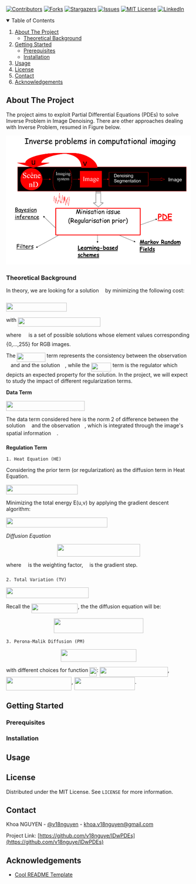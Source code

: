 [![Contributors][contributors-shield]][contributors-url]
[![Forks][forks-shield]][forks-url]
[![Stargazers][stars-shield]][stars-url]
[![Issues][issues-shield]][issues-url]
[![MIT License][license-shield]][license-url]
[![LinkedIn][linkedin-shield]][linkedin-url]


<!-- TABLE OF CONTENTS -->
<details open="open">
  <summary>Table of Contents</summary>
  <ol>
    <li>
      <a href="#about-the-project">About The Project</a>
      <ul>
        <li><a href="#theoretical-background">Theoretical Background</a></li>
      </ul>
    </li>
    <li>
      <a href="#getting-started">Getting Started</a>
      <ul>
        <li><a href="#prerequisites">Prerequisites</a></li>
        <li><a href="#installation">Installation</a></li>
      </ul>
    </li>
    <li><a href="#usage">Usage</a></li>
    <li><a href="#license">License</a></li>
    <li><a href="#contact">Contact</a></li>
    <li><a href="#acknowledgements">Acknowledgements</a></li>
  </ol>
</details>

<!-- ABOUT THE PROJECT -->
## About The Project

The project aims to exploit Partial Differential Equations (PDEs) to solve Inverse Problem in Image Denoising. There are other
approaches dealing with Inverse Problem, resumed in Figure below.

![Alt](images/ci.png)

### Theoretical Background
In theory, we are looking for a solution <img src="https://rawgit.com/v18nguye/IDwPDEs/main/svgs/9a816d3409cff0a970fc73cfd9ea3e75.svg?invert_in_darkmode" align=middle width=9.41027339999999pt height=22.831056599999986pt/> by minimizing the following cost:

<img src="https://rawgit.com/v18nguye/IDwPDEs/main/svgs/2101f41ba7f16ddcc28beb79496af43b.svg?invert_in_darkmode" align=middle width=165.32312444999997pt height=24.65753399999998pt/>

with <img src="https://rawgit.com/v18nguye/IDwPDEs/main/svgs/0ba7c2f345c9d47ed4fce8b4b568f1e4.svg?invert_in_darkmode" align=middle width=224.90869169999996pt height=24.65753399999998pt/>

where <img src="https://rawgit.com/v18nguye/IDwPDEs/main/svgs/e06ba62f2bfed5cf8a0fae61c45d4ac8.svg?invert_in_darkmode" align=middle width=11.92007189999999pt height=22.465723500000017pt/> is a set of possible solutions whose element values corresponding {0,...,255} for RGB images.

The <img src="https://rawgit.com/v18nguye/IDwPDEs/main/svgs/a073111060fab93e704125a7248622dc.svg?invert_in_darkmode" align=middle width=77.08567184999998pt height=24.65753399999998pt/> term represents the consistency between the observation <img src="https://rawgit.com/v18nguye/IDwPDEs/main/svgs/6c4adbc36120d62b98deef2a20d5d303.svg?invert_in_darkmode" align=middle width=8.55786029999999pt height=14.15524440000002pt/> and and the solution <img src="https://rawgit.com/v18nguye/IDwPDEs/main/svgs/6dbb78540bd76da3f1625782d42d6d16.svg?invert_in_darkmode" align=middle width=9.41027339999999pt height=14.15524440000002pt/>, while the <img src="https://rawgit.com/v18nguye/IDwPDEs/main/svgs/e301f098c314cbae7c79e4621a1d8732.svg?invert_in_darkmode" align=middle width=54.67258994999999pt height=24.65753399999998pt/>
term is the regulator which depicts an expected property for the solution. In the project, we will expect to study the impact of different
regularization terms.

**Data Term**

<img src="https://rawgit.com/v18nguye/IDwPDEs/main/svgs/3006af981807a1b114110bc539ed06d2.svg?invert_in_darkmode" align=middle width=214.04469075000003pt height=26.76175259999998pt/>

The data term considered here is the norm 2 of difference between the solution <img src="https://rawgit.com/v18nguye/IDwPDEs/main/svgs/6dbb78540bd76da3f1625782d42d6d16.svg?invert_in_darkmode" align=middle width=9.41027339999999pt height=14.15524440000002pt/> and the observation <img src="https://rawgit.com/v18nguye/IDwPDEs/main/svgs/6c4adbc36120d62b98deef2a20d5d303.svg?invert_in_darkmode" align=middle width=8.55786029999999pt height=14.15524440000002pt/>,
which is integrated through the image's spatial information <img src="https://rawgit.com/v18nguye/IDwPDEs/main/svgs/9432d83304c1eb0dcb05f092d30a767f.svg?invert_in_darkmode" align=middle width=11.87217899999999pt height=22.465723500000017pt/>.

**Regulation Term**

    1. Heat Equation (HE)

Considering the prior term (or regularization) as the diffusion term in Heat Equation.

<img src="https://rawgit.com/v18nguye/IDwPDEs/main/svgs/c5d840bcd826ed7386598ceb615b22b9.svg?invert_in_darkmode" align=middle width=195.41848094999997pt height=26.76175259999998pt/>

Minimizing the total energy E(u,v) by applying the gradient descent algorithm:

<img src="https://rawgit.com/v18nguye/IDwPDEs/main/svgs/5f5d5a71b9cfc51ccae3a428a0d02fb4.svg?invert_in_darkmode" align=middle width=276.09008789999996pt height=27.91243950000002pt/>

*Diffusion Equation* <p align="center"><img src="https://rawgit.com/v18nguye/IDwPDEs/main/svgs/b0961e021c3aae53bcabdc16e5ebb0ad.svg?invert_in_darkmode" align=middle width=225.3818193pt height=33.81208709999999pt/></p>

where <img src="https://rawgit.com/v18nguye/IDwPDEs/main/svgs/c745b9b57c145ec5577b82542b2df546.svg?invert_in_darkmode" align=middle width=10.57650494999999pt height=14.15524440000002pt/> is the weighting factor, <img src="https://rawgit.com/v18nguye/IDwPDEs/main/svgs/fd8be73b54f5436a5cd2e73ba9b6bfa9.svg?invert_in_darkmode" align=middle width=9.58908224999999pt height=22.831056599999986pt/> is the gradient step.

    2. Total Variation (TV)

<img src="https://rawgit.com/v18nguye/IDwPDEs/main/svgs/dac99e99e78beb5f0231d3dc11827977.svg?invert_in_darkmode" align=middle width=225.30423464999998pt height=29.424786600000015pt/>

Recall the <img src="https://rawgit.com/v18nguye/IDwPDEs/main/svgs/546dd4be76e9c449f1c24292d8388015.svg?invert_in_darkmode" align=middle width=126.79641974999997pt height=26.76175259999998pt/>, the the diffusion equation will be:

<p align="center"><img src="https://rawgit.com/v18nguye/IDwPDEs/main/svgs/8e1c61591bc91255742b6f3255157ce5.svg?invert_in_darkmode" align=middle width=243.70668464999997pt height=39.452455349999994pt/></p>

    3. Perona-Malik Diffusion (PM)

<p align="center"><img src="https://rawgit.com/v18nguye/IDwPDEs/main/svgs/b256480742a6d10c9112211bef7db882.svg?invert_in_darkmode" align=middle width=205.91056529999997pt height=33.81208709999999pt/></p>

with different choices for function <img src="https://rawgit.com/v18nguye/IDwPDEs/main/svgs/477e79c3356910b8ee9c9018d1997781.svg?invert_in_darkmode" align=middle width=19.89923759999999pt height=24.65753399999998pt/>: <img src="https://rawgit.com/v18nguye/IDwPDEs/main/svgs/33b73b6041552a7e586557a60994802c.svg?invert_in_darkmode" align=middle width=185.28739349999998pt height=26.76175259999998pt/>, <img src="https://rawgit.com/v18nguye/IDwPDEs/main/svgs/6461a38730e2d704ff15d39e298d4f90.svg?invert_in_darkmode" align=middle width=178.20977789999998pt height=37.07785289999999pt/>, <img src="https://rawgit.com/v18nguye/IDwPDEs/main/svgs/d858960f01b8c92886cb25f5eb2e7b92.svg?invert_in_darkmode" align=middle width=164.92203585pt height=34.64863050000001pt/>.

<!-- GETTING STARTED -->
## Getting Started

### Prerequisites

### Installation

<!-- USAGE EXAMPLES -->
## Usage

<!-- LICENSE -->
## License

Distributed under the MIT License. See `LICENSE` for more information.

<!-- CONTACT -->
## Contact

Khoa NGUYEN - [@v18nguyen](https://twitter.com/v18nguyen) - khoa.v18nguyen@gmail.com

Project Link: [https://github.com/v18nguye/IDwPDEs](https://github.com/v18nguye/IDwPDEs)

<!-- ACKNOWLEDGEMENTS -->
## Acknowledgements
* [Cool README Template](https://github.com/othneildrew/Best-README-Template)

<!-- MARKDOWN LINKS & IMAGES -->
[contributors-shield]: https://img.shields.io/github/contributors/v18nguye/IDwPDEs.svg?style=for-the-badge
[contributors-url]: https://github.com/v18nguye/IDwPDEs/graphs/contributors
[forks-shield]: https://img.shields.io/github/forks/v18nguye/IDwPDEs.svg?style=for-the-badge
[forks-url]: https://github.com/v18nguye/IDwPDEs/network/members
[stars-shield]: https://img.shields.io/github/stars/v18nguye/IDwPDEs.svg?style=for-the-badge
[stars-url]: https://github.com/v18nguye/IDwPDEs/stargazers
[issues-shield]: https://img.shields.io/github/issues/v18nguye/IDwPDEs.svg?style=for-the-badge
[issues-url]: https://github.com/v18nguye/IDwPDEs/issues
[license-shield]: https://img.shields.io/github/license/v18nguye/IDwPDEs.svg?style=for-the-badge
[license-url]: https://github.com/v18nguye/IDwPDEs/blob/master/LICENSE.txt
[linkedin-shield]: https://img.shields.io/badge/-LinkedIn-black.svg?style=for-the-badge&logo=linkedin&colorB=555
[linkedin-url]: https://www.linkedin.com/in/khoa-nguyen-139b9b15b/